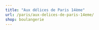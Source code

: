 ```yaml
---
title: "Aux délices de Paris 14ème"
url: /paris/aux-delices-de-paris-14eme/
shop: boulangerie
---
```

